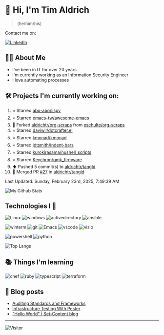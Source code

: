# 👋 Hi, I'm Tim Aldrich

> (he/him/his)

Contact me on:

<a href="https://www.linkedin.com/in/timothy-r-aldrich/?lipi=urn%3Ali%3Apage%3Ad_flagship3_feed%3BMS0i193dS%2Fi6SvBKYxyEnQ%3D%3D">![LinkedIn](https://img.shields.io/badge/LinkedIn-0077B5?style=for-the-badge&logo=linkedin&logoColor=white)</a>



## 👩‍💻 About Me

- I've been in IT for over 20 years
- I'm currently working as an Information Security Engineer
- I love automating processes

## 🛠️ Projects I'm currently working on:


<!--RECENT_ACTIVITY:start-->
1. ⭐ Starred [abo-abo/lispy](https://github.com/abo-abo/lispy)<br>
2. ⭐ Starred [emacs-tw/awesome-emacs](https://github.com/emacs-tw/awesome-emacs)<br>
3. 🔱 Forked [aldrichtr/org-scraps](https://github.com/aldrichtr/org-scraps) from [eschulte/org-scraps](https://github.com/eschulte/org-scraps)<br>
4. ⭐ Starred [daviwil/dotcrafter.el](https://github.com/daviwil/dotcrafter.el)<br>
5. ⭐ Starred [kmonad/kmonad](https://github.com/kmonad/kmonad)<br>
6. ⭐ Starred [jdtsmith/indent-bars](https://github.com/jdtsmith/indent-bars)<br>
7. ⭐ Starred [kurokirasama/nushell_scripts](https://github.com/kurokirasama/nushell_scripts)<br>
8. ⭐ Starred [Keychron/qmk_firmware](https://github.com/Keychron/qmk_firmware)<br>
9. ⬆️ Pushed 5 commit(s) to [aldrichtr/tangld](https://github.com/aldrichtr/tangld)<br>
10. 🎉 Merged PR [#27](https://github.com/aldrichtr/tangld/pull/27) in [aldrichtr/tangld](https://github.com/aldrichtr/tangld)<br>
<!--RECENT_ACTIVITY:end-->

<!--RECENT_ACTIVITY:last_update-->
Last Updated: Sunday, February 23rd, 2025, 7:49:39 AM
<!--RECENT_ACTIVITY:last_update_end-->


<!--
  Configuration for the Github stats widget:
  https://github.com/anuraghazra/github-readme-stats
-->
![My Github Stats](https://github-readme-stats.vercel.app/api?username=aldrichtr&count_private=true&show=prs_merged,reviews&show_icons=true&theme=onedark)

## Technologies I 💖



<!--
  these urls are helpful in creating these:
  https://simpleicons.org/
  https://github.com/simple-icons/simple-icons/blob/develop/slugs.md
  https://shields.io/category/activity
-->

![Linux](https://img.shields.io/badge/linux-282C34?logo=linux&logoColor=white&style=plastic)
![windows](https://img.shields.io/badge/windows-282C34?logo=windows&style=plastic)
![activedirectory](https://img.shields.io/badge/activedirectory-282C34?logo=microsoft&style=plastic)
![ansible](https://img.shields.io/badge/ansible-282C34?logo=ansible&style=plastic)

![winterm](https://img.shields.io/badge/winterm-282C34?logo=windowsterminal&style=plastic)
![git](https://img.shields.io/badge/git-282C34?logo=git&logoColor=F05032&style=plastic)
![Emacs](https://img.shields.io/badge/gnuemacs-282C34?logo=gnuemacs&logoColor=blueviolet&style=plastic)
![vscode](https://img.shields.io/badge/vscode-282C34?logo=visualstudiocode&style=plastic)
![visio](https://img.shields.io/badge/visio-282C34?logo=microsoftvisio&style=plastic)

![powershell](https://img.shields.io/badge/powershell-282C34?logo=powershell&style=plastic)
![python](https://img.shields.io/badge/python-282C34?logo=python&style=282C34plastic)

![Top Langs](https://github-readme-stats.vercel.app/api/top-langs/?username=aldrichtr&layout=donut-vertical&theme=onedark)

## 📚 Things I'm learning

![chef](https://img.shields.io/badge/chef-282C34?logo=chef&style=plastic)
![ruby](https://img.shields.io/badge/ruby-282C34?logo=ruby&style=plastic)
![typescript](https://img.shields.io/badge/typescript-282C34?logo=typescript&style=plastic)
![terraform](https://img.shields.io/badge/terraform-282C34?logo=terraform&style=plastic)

## 📃 Blog posts

<!-- BLOG-POST-LIST:START -->
- [Auditing Standards and Frameworks](https://aldrichtr.github.io/posts/auditing-standards-and-frameworks/)
- [Infrastructure Testing With Pester](https://aldrichtr.github.io/posts/infrastructure-testing-with-pester/)
- [&quot;Hello World&quot; | Set-Content blog](https://aldrichtr.github.io/posts/my-first-post/)
<!-- BLOG-POST-LIST:END -->

---

![Visitor](https://visitor-badge.laobi.icu/badge?page_id=aldrichtr.aldrichtr)
